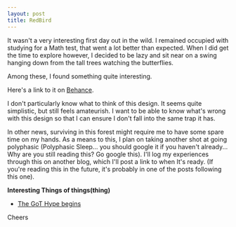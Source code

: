 ```yaml
---
layout: post
title: RedBird
---
```


It wasn't a very interesting first day out in the wild. I remained occupied with studying for a Math test, that went a lot better than expected. When I did get the time to explore however, I decided to be lazy and sit near on a swing hanging down from the tall trees watching the butterflies.

<amp-img width="834" height="459" layout="responsive" src="http://vignette2.wikia.nocookie.net/rememberme/images/4/4d/Blue_Butterfly.png/revision/latest?cb=20150318104902"></amp-img>

Among these, I found something quite interesting. 

<amp-img width="800" height="600" layout="responsive" src="https://d13yacurqjgara.cloudfront.net/users/41719/screenshots/2662392/invisible_d.jpg"></amp-img>

Here's a link to it on [Behance](https://dribbble.com/shots/2662392-A-beginner-s-guide-to-being-invisible). 

I don't particularly know what to think of this design. It seems quite simplistic, but still feels amateurish. I want to be able to know what's wrong with this design so that I can ensure I don't fall into the same trap it has.   

In other news, surviving in this forest might require me to have some spare time on my hands. As a means to this, I plan on taking another shot at going polyphasic (Polyphasic Sleep... you should google it if you haven't already... Why are you still reading this? Go google this). I'll log my experiences through this on another blog, which I'll post a link to when It's ready. (If you're reading this in the future, it's probably in one of the posts following this one).

**Interesting Things of things(thing)**

* [The GoT Hype begins](https://www.behance.net/gallery/36238689/Game-of-Heads)

Cheers
